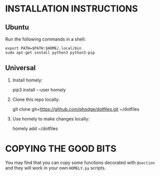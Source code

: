 INSTALLATION INSTRUCTIONS
=========================

Ubuntu
------

Run the following commands in a shell:

    export PATH=$PATH:$HOME/.local/bin
    sudo apt-get install python3 python3-pip


Universal
---------

1) Install homely:

    pip3 install --user homely

2) Clone this repo locally:

    git clone git+https://github.com/phodge/dotfiles.git ~/dotfiles

3) Use homely to make changes locally:

    homely add ~/dotfiles


COPYING THE GOOD BITS
=====================

You may find that you can copy some functions decorated with `@section` and
they will work in your own `HOMELY.py` scripts.
